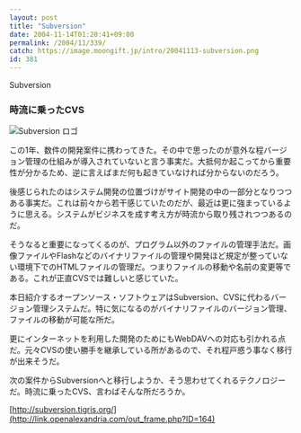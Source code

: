 ```yaml
---
layout: post
title: "Subversion"
date: 2004-11-14T01:20:41+09:00
permalink: /2004/11/339/
catch: https://image.moongift.jp/intro/20041113-subversion.png
id: 381
---
```

Subversion  
<!--more-->

### 時流に乗ったCVS
  

![Subversion ロゴ](https://image.moongift.jp/intro/20041113-subversion.png "Subversion ロゴ")

  

この1年、数件の開発案件に携わってきた。その中で思ったのが意外な程バージョン管理の仕組みが導入されていないと言う事実だ。大抵何か起こってから重要性が分かるため、逆に言えばまだ何も起きていなければ分からないのだろう。

  

後感じられたのはシステム開発の位置づけがサイト開発の中の一部分となりつつある事実だ。これは前々から若干感じていたのだが、最近は更に強まっているように思える。システムがビジネスを成す考え方が時流から取り残されつつあるのだ。

  

そうなると重要になってくるのが、プログラム以外のファイルの管理手法だ。画像ファイルやFlashなどのバイナリファイルの管理や開発ほど規定が整っていない環境下でのHTMLファイルの管理だ。つまりファイルの移動や名前の変更等である。これが正直CVSでは難しいと感じていた。

  

本日紹介するオープンソース・ソフトウェアはSubversion、CVSに代わるバージョン管理システムだ。特に気になるのがバイナリファイルのバージョン管理、ファイルの移動が可能な所だ。

  

更にインターネットを利用した開発のためにもWebDAVへの対応も引かれる点だ。元々CVSの使い勝手を継承している所があるので、それ程戸惑う事なく移行が出来そうだ。

  

次の案件からSubversionへと移行しようか、そう思わせてくれるテクノロジーだ。時流に乗ったCVS、言わばそんな所だろうか。

  

[http://subversion.tigris.org/](http://link.openalexandria.com/out_frame.php?ID=164)

